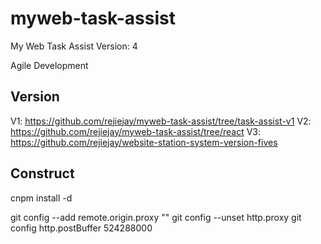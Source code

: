 # myweb-task-assist

My Web Task Assist Version: 4  

Agile Development  

## Version
V1: https://github.com/rejiejay/myweb-task-assist/tree/task-assist-v1
V2: https://github.com/rejiejay/myweb-task-assist/tree/react
V3: https://github.com/rejiejay/website-station-system-version-fives

## Construct
cnpm install -d  

git config --add remote.origin.proxy ""
git config --unset http.proxy
git config http.postBuffer 524288000
